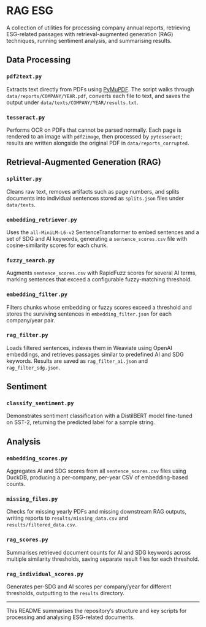 # RAG ESG

A collection of utilities for processing company annual reports, retrieving ESG-related passages with retrieval-augmented generation (RAG) techniques, running sentiment analysis, and summarising results.

## Data Processing

### `pdf2text.py`
Extracts text directly from PDFs using [PyMuPDF](https://pymupdf.readthedocs.io). The script walks through `data/reports/COMPANY/YEAR.pdf`, converts each file to text, and saves the output under `data/texts/COMPANY/YEAR/results.txt`.

### `tesseract.py`
Performs OCR on PDFs that cannot be parsed normally. Each page is rendered to an image with `pdf2image`, then processed by `pytesseract`; results are written alongside the original PDF in `data/reports_corrupted`.

## Retrieval-Augmented Generation (RAG)

### `splitter.py`
Cleans raw text, removes artifacts such as page numbers, and splits documents into individual sentences stored as `splits.json` files under `data/texts`.

### `embedding_retriever.py`
Uses the `all-MiniLM-L6-v2` SentenceTransformer to embed sentences and a set of SDG and AI keywords, generating a `sentence_scores.csv` file with cosine-similarity scores for each chunk.

### `fuzzy_search.py`
Augments `sentence_scores.csv` with RapidFuzz scores for several AI terms, marking sentences that exceed a configurable fuzzy-matching threshold.

### `embedding_filter.py`
Filters chunks whose embedding or fuzzy scores exceed a threshold and stores the surviving sentences in `embedding_filter.json` for each company/year pair.

### `rag_filter.py`
Loads filtered sentences, indexes them in Weaviate using OpenAI embeddings, and retrieves passages similar to predefined AI and SDG keywords. Results are saved as `rag_filter_ai.json` and `rag_filter_sdg.json`.

## Sentiment

### `classify_sentiment.py`
Demonstrates sentiment classification with a DistilBERT model fine-tuned on SST-2, returning the predicted label for a sample string.

## Analysis

### `embedding_scores.py`
Aggregates AI and SDG scores from all `sentence_scores.csv` files using DuckDB, producing a per-company, per-year CSV of embedding-based counts.

### `missing_files.py`
Checks for missing yearly PDFs and missing downstream RAG outputs, writing reports to `results/missing_data.csv` and `results/filtered_data.csv`.

### `rag_scores.py`
Summarises retrieved document counts for AI and SDG keywords across multiple similarity thresholds, saving separate result files for each threshold.

### `rag_individual_scores.py`
Generates per-SDG and AI scores per company/year for different thresholds, outputting to the `results` directory.

---

This README summarises the repository’s structure and key scripts for processing and analysing ESG-related documents.

